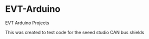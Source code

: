 # EVT-Arduino

EVT Arduino Projects

This was created to test code for the seeed studio CAN bus shields

